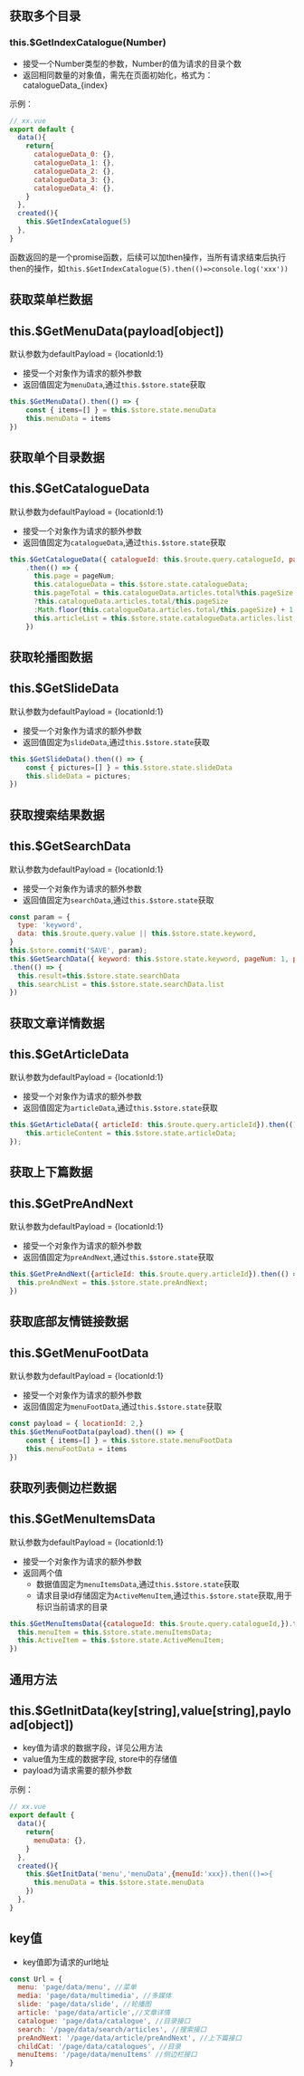 ## 获取多个目录
### this.$GetIndexCatalogue(Number)
- 接受一个Number类型的参数，Number的值为请求的目录个数
- 返回相同数量的对象值，需先在页面初始化，格式为：catalogueData_{index}

示例：
```js
// xx.vue
export default {
  data(){
    return{
      catalogueData_0: {},
      catalogueData_1: {},
      catalogueData_2: {},
      catalogueData_3: {},
      catalogueData_4: {},
    }
  },
  created(){
    this.$GetIndexCatalogue(5)
  },
}
```

函数返回的是一个promise函数，后续可以加then操作，当所有请求结束后执行then的操作，如```this.$GetIndexCatalogue(5).then(()=>console.log('xxx'))```

## 获取菜单栏数据
## this.$GetMenuData(payload[object])
默认参数为defaultPayload = {locationId:1}
- 接受一个对象作为请求的额外参数
- 返回值固定为```menuData```,通过```this.$store.state```获取
```js
this.$GetMenuData().then(() => {
    const { items=[] } = this.$store.state.menuData
    this.menuData = items
})
```
## 获取单个目录数据
## this.$GetCatalogueData
默认参数为defaultPayload = {locationId:1}
- 接受一个对象作为请求的额外参数
- 返回值固定为```catalogueData```,通过```this.$store.state```获取
```js
this.$GetCatalogueData({ catalogueId: this.$route.query.catalogueId, pageNum: pageNum, pageSize: this.pageSize})
    .then(() => {
      this.page = pageNum;
      this.catalogueData = this.$store.state.catalogueData;
      this.pageTotal = this.catalogueData.articles.total%this.pageSize === 0
      ?this.catalogueData.articles.total/this.pageSize 
      :Math.floor(this.catalogueData.articles.total/this.pageSize) + 1;
      this.articleList = this.$store.state.catalogueData.articles.list;
    })
```
## 获取轮播图数据
## this.$GetSlideData
默认参数为defaultPayload = {locationId:1}
- 接受一个对象作为请求的额外参数
- 返回值固定为```slideData```,通过```this.$store.state```获取
```js
this.$GetSlideData().then(() => {
    const { pictures=[] } = this.$store.state.slideData
    this.slideData = pictures;
})
```
## 获取搜索结果数据
## this.$GetSearchData
默认参数为defaultPayload = {locationId:1}
- 接受一个对象作为请求的额外参数
- 返回值固定为```searchData```,通过```this.$store.state```获取
```js
const param = {
  type: 'keyword',
  data: this.$route.query.value || this.$store.state.keyword,
}
this.$store.commit('SAVE', param);
this.$GetSearchData({ keyword: this.$store.state.keyword, pageNum: 1, pageSize: this.pageSize })
.then(() => {
  this.result=this.$store.state.searchData
  this.searchList = this.$store.state.searchData.list
})
```
## 获取文章详情数据
## this.$GetArticleData
默认参数为defaultPayload = {locationId:1}
- 接受一个对象作为请求的额外参数
- 返回值固定为```articleData```,通过```this.$store.state```获取
```js
this.$GetArticleData({ articleId: this.$route.query.articleId}).then(() => {
    this.articleContent = this.$store.state.articleData;
});
```
## 获取上下篇数据
## this.$GetPreAndNext
默认参数为defaultPayload = {locationId:1}
- 接受一个对象作为请求的额外参数
- 返回值固定为```preAndNext```,通过```this.$store.state```获取
```js
this.$GetPreAndNext({articleId: this.$route.query.articleId}).then(() => {
  this.preAndNext = this.$store.state.preAndNext;
})
```
## 获取底部友情链接数据
## this.$GetMenuFootData
默认参数为defaultPayload = {locationId:1}
- 接受一个对象作为请求的额外参数
- 返回值固定为```menuFootData```,通过```this.$store.state```获取
```js
const payload = { locationId: 2,}
this.$GetMenuFootData(payload).then(() => {
    const { items=[] } = this.$store.state.menuFootData
    this.menuFootData = items
})
```
## 获取列表侧边栏数据
## this.$GetMenuItemsData
默认参数为defaultPayload = {locationId:1}
- 接受一个对象作为请求的额外参数
- 返回两个值 
  - 数据值固定为```menuItemsData```,通过```this.$store.state```获取
  - 请求目录id存储固定为```ActiveMenuItem```,通过```this.$store.state```获取,用于标识当前请求的目录
```js
this.$GetMenuItemsData({catalogueId: this.$route.query.catalogueId,}).then(()=>{
  this.menuItem = this.$store.state.menuItemsData;
  this.ActiveItem = this.$store.state.ActiveMenuItem;
})
```
## 通用方法
## this.$GetInitData(key[string],value[string],payload[object])
- key值为请求的数据字段，详见公用方法
- value值为生成的数据字段, store中的存储值
- payload为请求需要的额外参数

示例：
```js
// xx.vue
export default {
  data(){
    return{
      menuData: {},
    }
  },
  created(){
    this.$GetInitData('menu','menuData',{menuId:'xxx}).then(()=>{
      this.menuData = this.$store.state.menuData
    })
  },
}
```

## key值
- key值即为请求的url地址

```js
const Url = {
  menu: 'page/data/menu', //菜单
  media: 'page/data/multimedia', //多媒体
  slide: 'page/data/slide', //轮播图
  article: 'page/data/article',//文章详情
  catalogue: 'page/data/catalogue', //目录接口
  search: '/page/data/search/articles', //搜索接口
  preAndNext: '/page/data/article/preAndNext', //上下篇接口
  childCat: '/page/data/catalogues', //目录
  menuItems: '/page/data/menuItems' //侧边栏接口
}
```